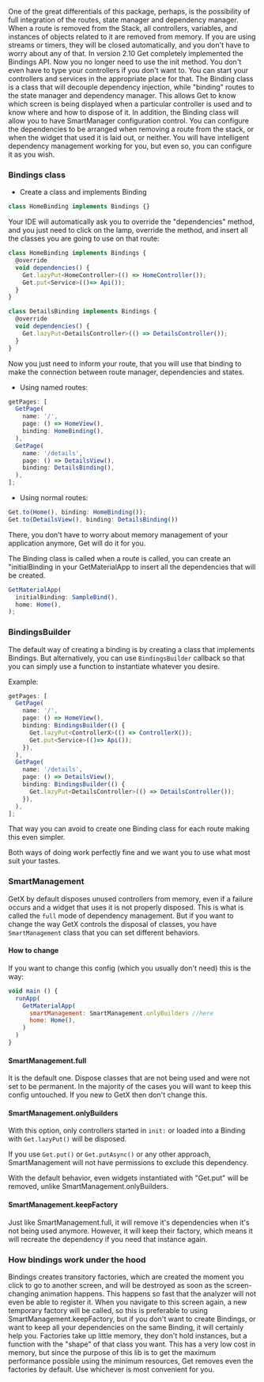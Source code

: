
One of the great differentials of this package, perhaps, is the possibility of full integration of the routes, state manager and dependency manager.
When a route is removed from the Stack, all controllers, variables, and instances of objects related to it are removed from memory. If you are using streams or timers, they will be closed automatically, and you don't have to worry about any of that.
In version 2.10 Get completely implemented the Bindings API.
Now you no longer need to use the init method. You don't even have to type your controllers if you don't want to. You can start your controllers and services in the appropriate place for that.
The Binding class is a class that will decouple dependency injection, while "binding" routes to the state manager and dependency manager.
This allows Get to know which screen is being displayed when a particular controller is used and to know where and how to dispose of it.
In addition, the Binding class will allow you to have SmartManager configuration control. You can configure the dependencies to be arranged when removing a route from the stack, or when the widget that used it is laid out, or neither. You will have intelligent dependency management working for you, but even so, you can configure it as you wish.

### Bindings class

- Create a class and implements Binding

```js
class HomeBinding implements Bindings {}
```

Your IDE will automatically ask you to override the "dependencies" method, and you just need to click on the lamp, override the method, and insert all the classes you are going to use on that route:

```js
class HomeBinding implements Bindings {
  @override
  void dependencies() {
    Get.lazyPut<HomeController>(() => HomeController());
    Get.put<Service>(()=> Api());
  }
}

class DetailsBinding implements Bindings {
  @override
  void dependencies() {
    Get.lazyPut<DetailsController>(() => DetailsController());
  }
}
```

Now you just need to inform your route, that you will use that binding to make the connection between route manager, dependencies and states.

- Using named routes:

```js
getPages: [
  GetPage(
    name: '/',
    page: () => HomeView(),
    binding: HomeBinding(),
  ),
  GetPage(
    name: '/details',
    page: () => DetailsView(),
    binding: DetailsBinding(),
  ),
];
```

- Using normal routes:

```js
Get.to(Home(), binding: HomeBinding());
Get.to(DetailsView(), binding: DetailsBinding())
```

There, you don't have to worry about memory management of your application anymore, Get will do it for you.

The Binding class is called when a route is called, you can create an "initialBinding in your GetMaterialApp to insert all the dependencies that will be created.

```js
GetMaterialApp(
  initialBinding: SampleBind(),
  home: Home(),
);
```

### BindingsBuilder

The default way of creating a binding is by creating a class that implements Bindings.
But alternatively, you can use `BindingsBuilder` callback so that you can simply use a function to instantiate whatever you desire.

Example:

```js
getPages: [
  GetPage(
    name: '/',
    page: () => HomeView(),
    binding: BindingsBuilder(() {
      Get.lazyPut<ControllerX>(() => ControllerX());
      Get.put<Service>(()=> Api());
    }),
  ),
  GetPage(
    name: '/details',
    page: () => DetailsView(),
    binding: BindingsBuilder(() {
      Get.lazyPut<DetailsController>(() => DetailsController());
    }),
  ),
];
```

That way you can avoid to create one Binding class for each route making this even simpler.

Both ways of doing work perfectly fine and we want you to use what most suit your tastes.

### SmartManagement

GetX by default disposes unused controllers from memory, even if a failure occurs and a widget that uses it is not properly disposed.
This is what is called the `full` mode of dependency management.
But if you want to change the way GetX controls the disposal of classes, you have `SmartManagement` class that you can set different behaviors.

#### How to change

If you want to change this config (which you usually don't need) this is the way:

```js
void main () {
  runApp(
    GetMaterialApp(
      smartManagement: SmartManagement.onlyBuilders //here
      home: Home(),
    )
  )
}
```

#### SmartManagement.full

It is the default one. Dispose classes that are not being used and were not set to be permanent. In the majority of the cases you will want to keep this config untouched. If you new to GetX then don't change this.

#### SmartManagement.onlyBuilders
With this option, only controllers started in `init:` or loaded into a Binding with `Get.lazyPut()` will be disposed.

If you use `Get.put()` or `Get.putAsync()` or any other approach, SmartManagement will not have permissions to exclude this dependency.

With the default behavior, even widgets instantiated with "Get.put" will be removed, unlike SmartManagement.onlyBuilders.

#### SmartManagement.keepFactory

Just like SmartManagement.full, it will remove it's dependencies when it's not being used anymore. However, it will keep their factory, which means it will recreate the dependency if you need that instance again.

### How bindings work under the hood
Bindings creates transitory factories, which are created the moment you click to go to another screen, and will be destroyed as soon as the screen-changing animation happens.
This happens so fast that the analyzer will not even be able to register it.
When you navigate to this screen again, a new temporary factory will be called, so this is preferable to using SmartManagement.keepFactory, but if you don't want to create Bindings, or want to keep all your dependencies on the same Binding, it will certainly help you.
Factories take up little memory, they don't hold instances, but a function with the "shape" of that class you want.
This has a very low cost in memory, but since the purpose of this lib is to get the maximum performance possible using the minimum resources, Get removes even the factories by default.
Use whichever is most convenient for you.
